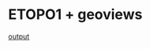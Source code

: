 # ETOPO1 + geoviews


[output](https://computational-sediment-hyd.github.io/ETOPO1-geoviews/out.html)